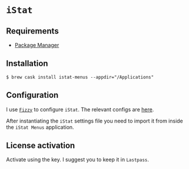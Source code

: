 # `iStat`

## Requirements

* [Package Manager](../system/package_manager.md)

## Installation

```ShellSession
$ brew cask install istat-menus --appdir="/Applications"
```

## Configuration

I use [`Fizzy`](https://github.com/alem0lars/fizzy) to configure `iStat`.
The relevant configs are [here](https://github.com/alem0lars/configs/tree/master/istat).

After instantiating the `iStat` settings file you need to import it from inside the `iStat Menus` application.

## License activation

Activate using the key. I suggest you to keep it in `Lastpass`.

